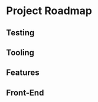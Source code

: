 Project Roadmap
===============

Testing
-------

Tooling
-------

Features
--------

Front-End
---------
